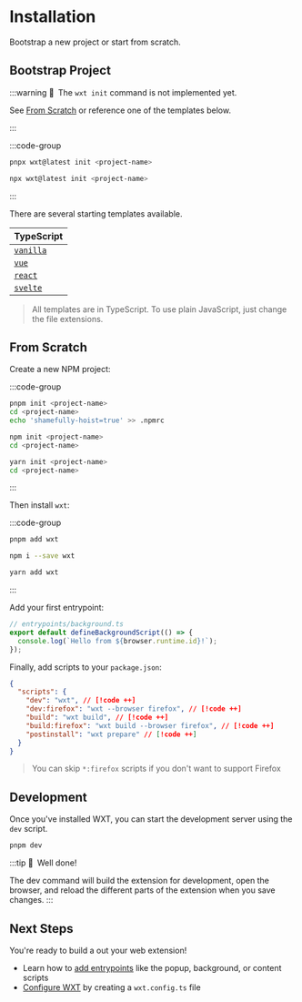 # Installation

Bootstrap a new project or start from scratch.

## Bootstrap Project

:::warning 🚧&ensp;The `wxt init` command is not implemented yet.

See [From Scratch](#from-scratch) or reference one of the templates below.

:::

:::code-group

```sh [pnpm]
pnpx wxt@latest init <project-name>
```

```sh [npm]
npx wxt@latest init <project-name>
```

:::

There are several starting templates available.

| TypeScript                                                                                           |
| ---------------------------------------------------------------------------------------------------- |
| <Icon name="TypeScript" /> [`vanilla`](https://github.com/aklinker1/wxt/tree/main/templates/vanilla) |
| <Icon name="Vue" /> [`vue`](https://github.com/aklinker1/wxt/tree/main/templates/vue)                |
| <Icon name="React" /> [`react`](https://github.com/aklinker1/wxt/tree/main/templates/react)          |
| <Icon name="Svelte" /> [`svelte`](https://github.com/aklinker1/wxt/tree/main/templates/svelte)       |

> All templates are in TypeScript. To use plain JavaScript, just change the file extensions.

## From Scratch

Create a new NPM project:

:::code-group

```sh [pnpm]
pnpm init <project-name>
cd <project-name>
echo 'shamefully-hoist=true' >> .npmrc
```

```sh [npm]
npm init <project-name>
cd <project-name>
```

```sh [yarn]
yarn init <project-name>
cd <project-name>
```

:::

Then install `wxt`:

:::code-group

```sh [pnpm]
pnpm add wxt
```

```sh [npm]
npm i --save wxt
```

```sh [yarn]
yarn add wxt
```

:::

Add your first entrypoint:

```ts
// entrypoints/background.ts
export default defineBackgroundScript(() => {
  console.log(`Hello from ${browser.runtime.id}!`);
});
```

Finally, add scripts to your `package.json`:

```json
{
  "scripts": {
    "dev": "wxt", // [!code ++]
    "dev:firefox": "wxt --browser firefox", // [!code ++]
    "build": "wxt build", // [!code ++]
    "build:firefox": "wxt build --browser firefox", // [!code ++]
    "postinstall": "wxt prepare" // [!code ++]
  }
}
```

> You can skip `*:firefox` scripts if you don't want to support Firefox

## Development

Once you've installed WXT, you can start the development server using the `dev` script.

```sh
pnpm dev
```

:::tip 🎉&ensp;Well done!

The dev command will build the extension for development, open the browser, and reload the different parts of the extension when you save changes.
:::

## Next Steps

You're ready to build a out your web extension!

- Learn how to [add entrypoints](./entrypoints.md) like the popup, background, or content scripts
- [Configure WXT](./configuration.md) by creating a `wxt.config.ts` file
